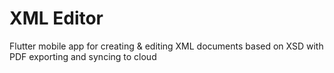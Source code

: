 # XML Editor

Flutter mobile app for creating & editing XML documents based on XSD with PDF exporting and syncing to cloud
